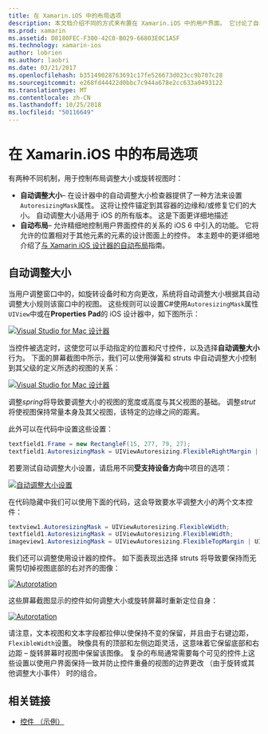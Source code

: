 ```yaml
---
title: 在 Xamarin.iOS 中的布局选项
description: 本文档介绍不同的方式来布置在 Xamarin.iOS 中的用户界面。 它讨论了自动调整大小和自动布局。
ms.prod: xamarin
ms.assetid: D8180FEC-F300-42C0-B029-66803E0C1A5F
ms.technology: xamarin-ios
author: lobrien
ms.author: laobri
ms.date: 03/21/2017
ms.openlocfilehash: b35149028763691c17fe526673d023cc9b707c28
ms.sourcegitcommit: e268fd44422d0bbc7c944a678e2cc633a0493122
ms.translationtype: MT
ms.contentlocale: zh-CN
ms.lasthandoff: 10/25/2018
ms.locfileid: "50116649"
---
```

# <a name="layout-options-in-xamarinios"></a>在 Xamarin.iOS 中的布局选项

有两种不同机制，用于控制布局调整大小或旋转视图时：

-  **自动调整大小**– 在设计器中的自动调整大小检查器提供了一种方法来设置`AutoresizingMask`属性。 这将让控件锚定到其容器的边缘和/或修复它们的大小。 自动调整大小适用于 iOS 的所有版本。 这是下面更详细地描述
-  **自动布局**– 允许精细地控制用户界面控件的关系的 iOS 6 中引入的功能。 它将允许的位置相对于其他元素的元素的设计图面上的控件。 本主题中的更详细地介绍了[与 Xamarin iOS 设计器的自动布局](~/ios/user-interface/designer/designer-auto-layout.md)指南。

## <a name="autosizing"></a>自动调整大小

当用户调整窗口中的，如旋转设备时和方向更改，系统将自动调整大小根据其自动调整大小规则该窗口中的视图。 这些规则可以设置C#使用`AutoresizingMask`属性`UIView`中或在**Properties Pad**的 iOS 设计器中，如下图所示：

 [![](layout-options-images/image41.png "Visual Studio for Mac 设计器")](layout-options-images/image41.png#lightbox)

当控件被选定时，这使您可以手动指定的位置和尺寸控件，以及选择**自动调整大小**行为。 下面的屏幕截图中所示，我们可以使用弹簧和 struts 中自动调整大小控制到其父级的定义所选的视图的关系：

 [![](layout-options-images/image42.png "Visual Studio for Mac 设计器")](layout-options-images/image42.png#lightbox)

调整*spring*将导致要调整大小的视图的宽度或高度与其父视图的基础。 调整*strut*将使视图保持常量本身及其父视图，该特定的边缘之间的距离。

此外可以在代码中设置这些设置：

```csharp
textfield1.Frame = new RectangleF(15, 277, 79, 27);
textfield1.AutoresizingMask = UIViewAutoresizing.FlexibleRightMargin | UIViewAutoresizing.FlexibleBottomMargin;
```


若要测试自动调整大小设置，请启用不同**受支持设备方向**中项目的选项：

 [![](layout-options-images/image43a.png "自动调整大小设置")](layout-options-images/image43a.png#lightbox)

在代码隐藏中我们可以使用下面的代码，这会导致要水平调整大小的两个文本控件：

```csharp
textview1.AutoresizingMask = UIViewAutoresizing.FlexibleWidth;
textfield1.AutoresizingMask = UIViewAutoresizing.FlexibleWidth;
imageview1.AutoresizingMask = UIViewAutoresizing.FlexibleTopMargin | UIViewAutoresizing.FlexibleLeftMargin;
```


我们还可以调整使用设计器的控件。 如下面表现出选择 struts 将导致要保持而无需剪切掉视图底部的右对齐的图像：

 [![](layout-options-images/autoresize.png "Autorotation")](layout-options-images/autoresize.png#lightbox)

这些屏幕截图显示的控件如何调整大小或旋转屏幕时重新定位自身：

 [![](layout-options-images/image44a.png "Autorotation")](layout-options-images/image44a.png#lightbox)

请注意，文本视图和文本字段都拉伸以使保持不变的保留，并且由于右键边距，`FlexibleWidth`设置。 映像具有的顶部和左侧边距灵活，这意味着它保留底部和右边距 – 旋转屏幕时视图中保留该图像。 复杂的布局通常需要每个可见的控件上这些设置以使用户界面保持一致并防止控件重叠的视图的边界更改 （由于旋转或其他调整大小事件） 时的组合。





## <a name="related-links"></a>相关链接

- [控件 （示例）](https://developer.xamarin.com/samples/Controls/)
